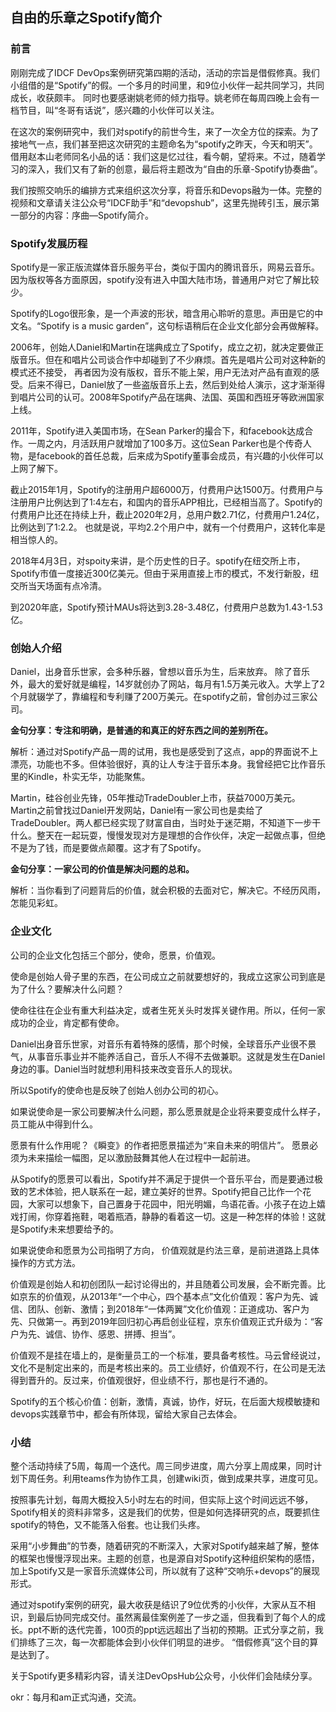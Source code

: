 ## 自由的乐章之Spotify简介

### 前言

刚刚完成了IDCF DevOps案例研究第四期的活动，活动的宗旨是借假修真。我们小组借的是“Spotify”的假。一个多月的时间里，和9位小伙伴一起共同学习，共同成长，收获颇丰。 同时也要感谢姚老师的倾力指导。姚老师在每周四晚上会有一档节目，叫“冬哥有话说”，感兴趣的小伙伴可以关注。

在这次的案例研究中，我们对spotify的前世今生，来了一次全方位的探索。为了接地气一点，我们甚至把这次研究的主题命名为“spotify之昨天，今天和明天”。借用赵本山老师同名小品的话：我们这是忆过往，看今朝，望将来。不过，随着学习的深入，我们又有了新的创意，最后将主题改为“自由的乐章-Spotify协奏曲”。

我们按照交响乐的编排方式来组织这次分享，将音乐和Devops融为一体。完整的视频和文章请关注公众号“IDCF助手”和“devopshub”，这里先抛砖引玉，展示第一部分的内容：序曲—Spotify简介。

### Spotify发展历程

Spotify是一家正版流媒体音乐服务平台，类似于国内的腾讯音乐，网易云音乐。因为版权等各方面原因，spotify没有进入中国大陆市场，普通用户对它了解比较少。

Spotify的Logo很形象，是一个声波的形状，暗含用心聆听的意思。声田是它的中文名。“Spotify is a music garden”，这句标语稍后在企业文化部分会再做解释。

2006年，创始人Daniel和Martin在瑞典成立了Spotify，成立之初，就决定要做正版音乐。但在和唱片公司谈合作中却碰到了不少麻烦。首先是唱片公司对这种新的模式还不接受， 再者因为没有版权，音乐不能上架，用户无法对产品有直观的感受。后来不得已，Daniel放了一些盗版音乐上去，然后到处给人演示，这才渐渐得到唱片公司的认可。2008年Spotify产品在瑞典、法国、英国和西班牙等欧洲国家上线。

2011年，Spotify进入美国市场，在Sean Parker的撮合下，和facebook达成合作。一周之内，月活跃用户就增加了100多万。这位Sean Parker也是个传奇人物，是facebook的首任总裁，后来成为Spotify董事会成员，有兴趣的小伙伴可以上网了解下。

截止2015年1月，Spotify的注册用户超6000万，付费用户达1500万。付费用户与注册用户比例达到了1:4左右，和国内的音乐APP相比，已经相当高了。Spotify的付费用户比还在持续上升，截止2020年2月，总用户数2.71亿，付费用户1.24亿，比例达到了1:2.2。
也就是说，平均2.2个用户中，就有一个付费用户，这转化率是相当惊人的。

2018年4月3日，对spoity来讲，是个历史性的日子。spotify在纽交所上市，Spotify市值一度接近300亿美元。但由于采用直接上市的模式，不发行新股，纽交所当天场面有点冷清。

到2020年底，Spotify预计MAUs将达到3.28-3.48亿，付费用户总数为1.43-1.53亿。

### 创始人介绍

Daniel，出身音乐世家，会多种乐器，曾想以音乐为生，后来放弃。 除了音乐外，最大的爱好就是编程，14岁就创办了网站，每月有1.5万美元收入。大学上了2个月就辍学了，靠编程和专利赚了200万美元。在spotify之前，曾创办过三家公司。

**金句分享：专注和明确，是普通的和真正的好东西之间的差别所在。**

解析：通过对Spotify产品一周的试用，我也是感受到了这点，app的界面说不上漂亮，功能也不多。但体验很好，真的让人专注于音乐本身。我曾经把它比作音乐里的Kindle，朴实无华，功能聚焦。

Martin，硅谷创业先锋，05年推动TradeDoubler上市，获益7000万美元。Martin之前曾找过Daniel开发网站，Daniel有一家公司也是卖给了TradeDoubler。两人都已经实现了财富自由，当时处于迷茫期，不知道下一步干什么。整天在一起玩耍，慢慢发现对方是理想的合作伙伴，决定一起做点事，但绝不是为了钱，而是要做点颠覆。这才有了Spotify。

**金句分享：一家公司的价值是解决问题的总和。**

解析：当你看到了问题背后的价值，就会积极的去面对它，解决它。不经历风雨，怎能见彩虹。

### 企业文化

公司的企业文化包括三个部分，使命，愿景，价值观。

使命是创始人骨子里的东西，在公司成立之前就要想好的，我成立这家公司到底是为了什么？要解决什么问题？

使命往往在企业有重大利益决定，或者生死关头时发挥关键作用。所以，任何一家成功的企业，肯定都有使命。

Daniel出身音乐世家，对音乐有着特殊的感情，那个时候，全球音乐产业很不景气，从事音乐事业并不能养活自己，音乐人不得不去做兼职。这就是发生在Daniel身边的事。Daniel当时就想利用科技来改变音乐人的现状。

所以Spotify的使命也是反映了创始人创办公司的初心。

如果说使命是一家公司要解决什么问题，那么愿景就是企业将来要变成什么样子，员工能从中得到什么。

愿景有什么作用呢？《瞬变》的作者把愿景描述为“来自未来的明信片”。 愿景必须为未来描绘一幅图，足以激励鼓舞其他人在过程中一起前进。

从Spotify的愿景可以看出，Spotify并不满足于提供一个音乐平台，而是要通过极致的艺术体验，把人联系在一起，建立美好的世界。Spotify把自己比作一个花园，大家可以想象下，自己置身于花园中，阳光明媚，鸟语花香。小孩子在边上嬉戏打闹，你穿着拖鞋，喝着瓶酒，静静的看着这一切。这是一种怎样的体验！这就是Spotify未来想要给予的。

如果说使命和愿景为公司指明了方向， 价值观就是约法三章，是前进道路上具体操作的方式方法。

价值观是创始人和初创团队一起讨论得出的，并且随着公司发展，会不断完善。比如京东的价值观，从2013年“一个中心，四个基本点”文化价值观：客户为先、诚信、团队、创新、激情；到2018年“一体两翼”文化价值观：正道成功、客户为先、只做第一。再到2019年回归初心再启创业征程，京东价值观正式升级为：“客户为先、诚信、协作、感恩、拼搏、担当”。

价值观不是挂在墙上的，是衡量员工的一个标准，要具备考核性。马云曾经说过，文化不是制定出来的，而是考核出来的。员工业绩好，价值观不行，在公司是无法得到晋升的。反过来，价值观很好，但业绩不行，那也是行不通的。

Spotify的五个核心价值：创新，激情，真诚，协作，好玩，在后面大规模敏捷和devops实践章节中，都会有所体现，留给大家自己去体会。

### 小结

整个活动持续了5周，每周一个迭代。周三同步进度，周六分享上周成果，同时计划下周任务。利用teams作为协作工具，创建wiki页，做到成果共享，进度可见。

按照事先计划，每周大概投入5小时左右的时间，但实际上这个时间远远不够，Spotify相关的资料非常多，这是我们的优势，但是如何选择研究的点，既要抓住spotify的特色，又不能落入俗套。也让我们头疼。

采用“小步舞曲”的节奏，随着研究的不断深入，大家对Spotify越来越了解，整体的框架也慢慢浮现出来。主题的创意，也是源自对Spotify这种组织架构的感悟，加上Spotify又是一家音乐流媒体公司，所以就有了这种“交响乐+devops”的展现形式。

通过对spotify案例的研究，最大收获是结识了9位优秀的小伙伴，大家从互不相识，到最后协同完成交付。虽然离最佳案例差了一步之遥，但我看到了每个人的成长。ppt不断的迭代完善，100页的ppt远远超出了当初的预期。正式分享之前，我们排练了三次，每一次都能体会到小伙伴们明显的进步。 “借假修真”这个目的算是达到了。

关于Spotify更多精彩内容，请关注DevOpsHub公众号，小伙伴们会陆续分享。


okr：每月和am正式沟通，交流。
